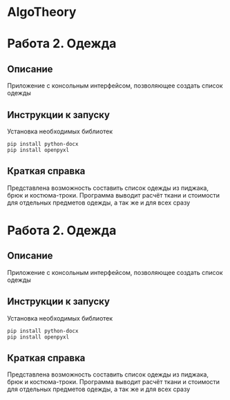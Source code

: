 # AlgoTheory
# Работа 2. Одежда

## Описание

Приложение с консольным интерфейсом, позволяющее создать список одежды

## Инструкции к запуску

Установка необходимых библиотек

```
pip install python-docx
pip install openpyxl
```

## Краткая справка

Представлена возможность составить список одежды из пиджака, брюк и костюма-троки. Программа выводит расчёт ткани и стоимости для отдельных предметов одежды, а так же и для всех сразу
# Работа 2. Одежда

## Описание

Приложение с консольным интерфейсом, позволяющее создать список одежды

## Инструкции к запуску

Установка необходимых библиотек

```
pip install python-docx
pip install openpyxl
```

## Краткая справка

Представлена возможность составить список одежды из пиджака, брюк и костюма-троки. Программа выводит расчёт ткани и стоимости для отдельных предметов одежды, а так же и для всех сразу
